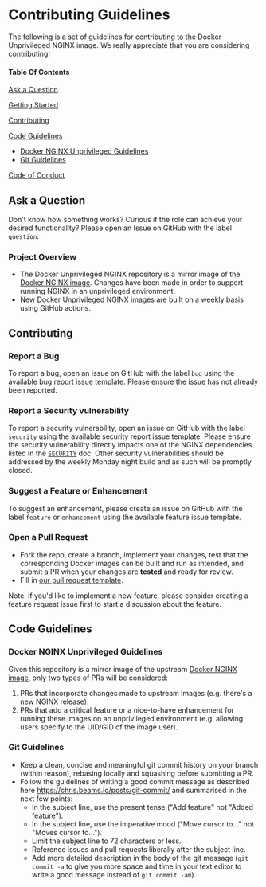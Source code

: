 # Contributing Guidelines

The following is a set of guidelines for contributing to the Docker Unprivileged NGINX image. We really appreciate that you are considering contributing!

#### Table Of Contents

[Ask a Question](#ask-a-question)

[Getting Started](#project-overview)

[Contributing](#contributing)

[Code Guidelines](#code-guidelines)

* [Docker NGINX Unprivileged Guidelines](#docker-nginx-unprivileged-guidelines)
* [Git Guidelines](#git-guidelines)

[Code of Conduct](https://github.com/nginxinc/docker-nginx-unprivileged/blob/main/CODE_OF_CONDUCT.md)

## Ask a Question

Don't know how something works? Curious if the role can achieve your desired functionality? Please open an Issue on GitHub with the label `question`.

### Project Overview

* The Docker Unprivileged NGINX repository is a mirror image of the [Docker NGINX image](https://github.com/nginxinc/docker-nginx). Changes have been made in order to support running NGINX in an unprivileged environment.
* New Docker Unprivileged NGINX images are built on a weekly basis using GitHub actions.

## Contributing

### Report a Bug

To report a bug, open an issue on GitHub with the label `bug` using the available bug report issue template. Please ensure the issue has not already been reported.

### Report a Security vulnerability

To report a security vulnerability, open an issue on GitHub with the label `security` using the available security report issue template. Please ensure the security vulnerability directly impacts one of the NGINX dependencies listed in the [`SECURITY`](https://github.com/nginxinc/docker-nginx-unprivileged/blob/main/SECURITY.md) doc. Other security vulnerabilities should be addressed by the weekly Monday night build and as such will be promptly closed.

### Suggest a Feature or Enhancement

To suggest an enhancement, please create an issue on GitHub with the label `feature` or `enhancement` using the available feature issue template.

### Open a Pull Request

* Fork the repo, create a branch, implement your changes, test that the corresponding Docker images can be built and run as intended, and submit a PR when your changes are **tested** and ready for review.
* Fill in [our pull request template](https://github.com/nginxinc/docker-nginx-unprivileged/blob/main/.github/pull_request_template.md).

Note: if you'd like to implement a new feature, please consider creating a feature request issue first to start a discussion about the feature.

## Code Guidelines

### Docker NGINX Unprivileged Guidelines

Given this repository is a mirror image of the upstream [Docker NGINX image](https://github.com/nginxinc/docker-nginx), only two types of PRs will be considered:

1. PRs that incorporate changes made to upstream images (e.g. there's a new NGINX release).
2. PRs that add a critical feature or a nice-to-have enhancement for running these images on an unprivileged environment (e.g. allowing users specify to the UID/GID of the image user).

### Git Guidelines

* Keep a clean, concise and meaningful git commit history on your branch (within reason), rebasing locally and squashing before submitting a PR.
* Follow the guidelines of writing a good commit message as described here <https://chris.beams.io/posts/git-commit/> and summarised in the next few points:
  * In the subject line, use the present tense ("Add feature" not "Added feature").
  * In the subject line, use the imperative mood ("Move cursor to..." not "Moves cursor to...").
  * Limit the subject line to 72 characters or less.
  * Reference issues and pull requests liberally after the subject line.
  * Add more detailed description in the body of the git message (`git commit -a` to give you more space and time in your text editor to write a good message instead of `git commit -am`).
